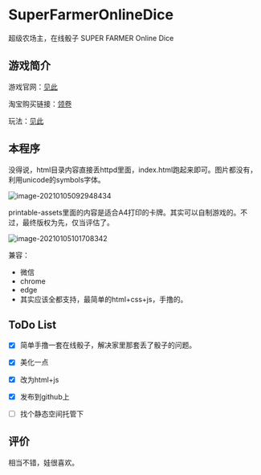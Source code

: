 # SuperFarmerOnlineDice
超级农场主，在线骰子 SUPER FARMER Online Dice 



## 游戏简介

游戏官网：[见此](https://www.granna.pl/katalog-gier/0-wszystkie-gry/343-SUPER-FARMER-THE-CARD-GAME.html)

淘宝购买链接：[领卷](https://s.click.taobao.com/HdbQVsu)

玩法：[见此](https://witreader.com/articles/549625416756/)



## 本程序

没得说，html目录内容直接丢httpd里面，index.html跑起来即可。图片都没有，利用unicode的symbols字体。

![image-20210105092948434](https://img.0w0.io/u/s!AkNcBZ_Plzzpgp8gEtFxiu-jJxAIiA/image-20210105092948434.png)



printable-assets里面的内容是适合A4打印的卡牌。其实可以自制游戏的。不过，最终版权为先，仅当评估了。

![image-20210105101708342](https://img.0w0.io/u/s!AkNcBZ_Plzzpgp8xHo0ltzkcPKqmEg/image-20210105101708342.png)

兼容：

* 微信
* chrome
* edge
* 其实应该全都支持，最简单的html+css+js，手撸的。



## ToDo List

- [x] 简单手撸一套在线骰子，解决家里那套丢了骰子的问题。
- [x] 美化一点
- [x] 改为html+js
- [x] 发布到github上
- [ ] 找个静态空间托管下



## 评价

相当不错，娃很喜欢。

